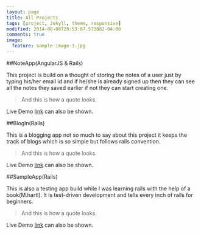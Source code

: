 ```yaml
---
layout: page
title: All Projects
tags: [project, Jekyll, theme, responsive]
modified: 2014-08-08T20:53:07.573882-04:00
comments: true
image:
  feature: sample-image-3.jpg
---
```


##NoteApp(AngularJS & Rails)

This project is build on a thought of storing the notes of a user just by typing his/her email id and if he/she is already signed up then they can see all the notes they saved earlier if not they can start creating one.

> And this is how a quote looks.

Live Demo [link](http://notesadda.herokuapp.com) can also be shown.

##BlogIn(Rails)

This is a blogging app not so much to say about this project it keeps the track of blogs which is so simple but follows rails convention.

> And this is how a quote looks.

Live Demo [link](http://blogin.herokuapp.com) can also be shown.

##SampleApp(Rails)

This is also a testing app build while I was learning rails with the help of a book(M.hartl). It is test-driven development and tells every inch of rails for beginners.

> And this is how a quote looks.

Live Demo [link](http://tweetin.herokuapp.com/) can also be shown.

